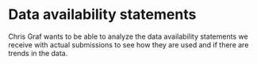# Data availability statements

Chris Graf wants to be able to analyze the data availability statements we receive with actual submissions to see how they are used and if there are trends in the data.